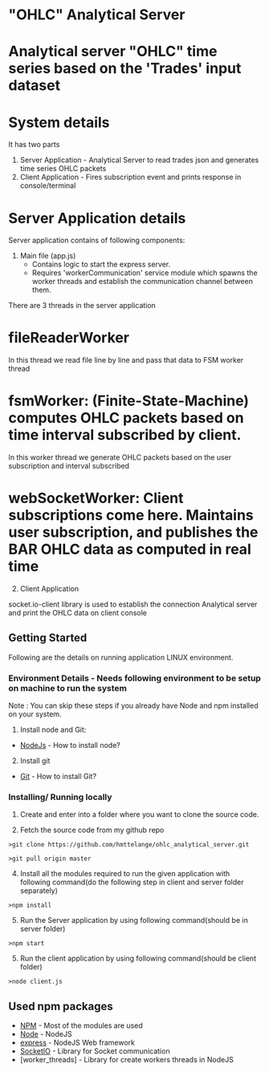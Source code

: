 # "OHLC" Analytical Server
# Analytical server "OHLC" time series based on the 'Trades' input dataset

# System details
It has two parts
1. Server Application - Analytical Server to read trades json and generates time series OHLC packets
2. Client Application - Fires subscription event and prints response in console/terminal

# Server Application details

Server application contains of following components:

1. Main file (app.js)
    - Contains logic to start the express server.
    - Requires 'workerCommunication' service module which spawns the worker threads and establish the communication channel between them.


There are 3 threads in the server application
# fileReaderWorker 
In this thread we read file line by line and pass that data to FSM worker thread

# fsmWorker: (Finite-State-Machine) computes OHLC packets based on time interval subscribed by client.
In this worker thread we generate OHLC packets based on the user subscription and interval subscribed
    
# webSocketWorker: Client subscriptions come here. Maintains user subscription, and publishes the BAR OHLC data as computed in real time

2. Client Application

socket.io-client library is used to establish the connection Analytical server and print the OHLC data on client console

## Getting Started

Following are the details on running application LINUX environment. 

### Environment Details - Needs following environment to be setup on machine to run the system

Note : You can skip these steps if you already have Node and npm installed on your system.
 
1) Install node and Git:

* [NodeJs](https://nodejs.org/en/) - How to install node?

2) Install git

* [Git](https://git-scm.com/book/en/v2/Getting-Started-Installing-Git) - How to install Git?

 
### Installing/ Running locally

1) Create and enter into a folder where you want to clone the source code.

2) Fetch the source code from my github repo

```
>git clone https://github.com/hmttelange/ohlc_analytical_server.git
```

```
>git pull origin master
```

4) Install all the modules required to run the given application with following command(do the following step in client and server folder separately)

```
>npm install
```

5) Run the Server application by using following command(should be in server folder)

```
>npm start
```

5) Run the client application by using following command(should be client folder)

```
>node client.js
```

## Used npm packages

* [NPM](https://www.npmjs.com/) - Most of the modules are used
* [Node](https://nodejs.org) - NodeJS
* [express](http://expressjs.com/) -  NodeJS Web framework
* [SocketIO](https://socket.io) - Library for Socket communication
* [worker_threads] - Library for create workers threads in NodeJS

